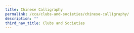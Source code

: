 ```yaml
---
title: Chinese Calligraphy
permalink: /cca/clubs-and-societies/chinese-calligraphy/
description: ""
third_nav_title: Clubs and Societies
---
```

